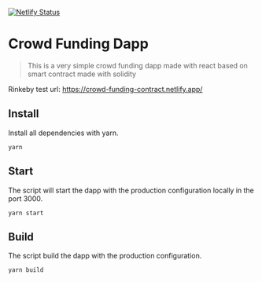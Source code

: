 [![Netlify Status](https://api.netlify.com/api/v1/badges/119b85d7-f3e1-4d7c-be93-14d0258705c8/deploy-status)](https://app.netlify.com/sites/crowd-funding-contract/deploys)

# Crowd Funding Dapp

> This is a very simple crowd funding dapp made with react based on smart contract made with solidity

Rinkeby test url: https://crowd-funding-contract.netlify.app/

## Install

Install all dependencies with yarn.

`yarn`

## Start

The script will start the dapp with the production configuration locally in the port 3000.

`yarn start`

## Build

The script build the dapp with the production configuration.

`yarn build`
